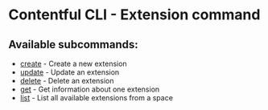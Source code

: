 # Contentful CLI - Extension command

## Available subcommands:

* [create](./create) - Create a new extension
* [update](./update) - Update an extension
* [delete](./delete) - Delete an extension
* [get](./get) - Get information about one extension
* [list](./list) - List all available extensions from a space
